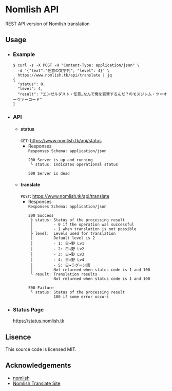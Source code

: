 # Nomlish API
REST API version of Nomlish translation

## Usage
- ### Example
  ```console
  $ curl -s -X POST -H "Content-Type: application/json" \
    -d '{"text":"任意の文字列", "level": 4}' \
    https://www.nomlish.tk/api/translate | jq
  {
    "status": 0,
    "level": 4,
    "result": "エンゼルダスト・任意…なんで俺を賞賛するんだ？のモスジレム・ツ＝オーヴァーロード"
  }
  ```
- ### API
  - #### status
    `GET`: https://www.nomlish.tk/api/status
    - Responses  
      `Responses Schema: application/json`
      ```console
      200 Server is up and running
       └ status: Indicates operational status
      ```
      ```console
      500 Server is dead
      ```
  - #### translate
    `POST`: https://www.nomlish.tk/api/translate
    - Responses  
      `Responses Schema: application/json`
      ```console
      200 Success
       ├ status: Status of the processing result
       │         - 0 if the operation was successful
       │         - 1 when translation is not possible
       ├ level:  Levels used for translation
       │         Default level is 2
       │         - 1: 日→野 Lv1
       │         - 2: 日→野 Lv2
       │         - 3: 日→野 Lv3
       │         - 4: 日→野 Lv4
       │         - 5: 日→ラグーン語
       │         Not returned when status code is 1 and 100
       └ result: Translation results
                 Not returned when status code is 1 and 100
      ```
      ```console
      500 Failure
       └ status: Status of the processing result
                 100 if some error occurs
      ```
- ### Status Page
  https://status.nomlish.tk

## Lisence
This source code is licensed MIT.

## Acknowledgements
- [nomlish](https://github.com/Ancient-Scapes/nomlish)
- [Nomlish Translate Site](http://racing-lagoon.info/)
